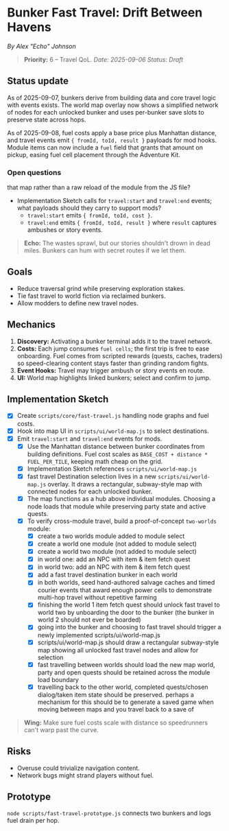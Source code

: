 # Bunker Fast Travel: Drift Between Havens

*By Alex "Echo" Johnson*
> **Priority:** 6 – Travel QoL.
*Date: 2025-09-06*
*Status: Draft*

## Status update
As of 2025-09-07, bunkers derive from building data and core travel logic with events exists. The world map overlay now shows a simplified network of nodes for each unlocked bunker and uses per-bunker save slots to preserve state across hops.

As of 2025-09-08, fuel costs apply a base price plus Manhattan distance, and travel events emit `{ fromId, toId, result }` payloads for mod hooks.
Module items can now include a `fuel` field that grants that amount on pickup, easing fuel cell placement through the Adventure Kit.

### Open questions
that map rather than a raw reload of the module from the JS file?
- Implementation Sketch calls for `travel:start` and `travel:end` events; what payloads should they carry to support mods?
  - `travel:start` emits `{ fromId, toId, cost }`.
  - `travel:end` emits `{ fromId, toId, result }` where `result` captures ambushes or story events.

> **Echo:** The wastes sprawl, but our stories shouldn't drown in dead miles. Bunkers can hum with secret routes if we let them.

## Goals
- Reduce traversal grind while preserving exploration stakes.
- Tie fast travel to world fiction via reclaimed bunkers.
- Allow modders to define new travel nodes.

## Mechanics
1. **Discovery:** Activating a bunker terminal adds it to the travel network.
2. **Costs:** Each jump consumes `fuel cells`; the first trip is free to ease onboarding. Fuel comes from scripted rewards (quests, caches, traders) so speed-clearing content stays faster than grinding random fights.
3. **Event Hooks:** Travel may trigger ambush or story events en route.
4. **UI:** World map highlights linked bunkers; select and confirm to jump.

## Implementation Sketch
- [x] Create `scripts/core/fast-travel.js` handling node graphs and fuel costs.
- [x] Hook into map UI in `scripts/ui/world-map.js` to select destinations.
- [x] Emit `travel:start` and `travel:end` events for mods.
  - [x] Use the Manhattan distance between bunker coordinates from building definitions. Fuel cost scales as `BASE_COST + distance * FUEL_PER_TILE`, keeping math cheap on the grid.
  - [x] Implementation Sketch references `scripts/ui/world-map.js`
  - [x] fast travel Destination selection lives in a new `scripts/ui/world-map.js` overlay. It draws a rectangular, subway-style map with connected nodes for each unlocked bunker.
  - [x] The map functions as a hub above individual modules. Choosing a node loads that module while preserving party state and active quests.
  - [x] To verify cross-module travel, build a proof-of-concept `two-worlds` module:
    - [x] create a two worlds module added to module select
    - [x] create a world one module (not added to module select)
    - [x] create a world two module (not added to module select)
    - [x] in world one: add an NPC with item & item fetch quest
    - [x] in world two: add an NPC with item & item fetch quest
    - [x] add a fast travel destination bunker in each world
    - [x] in both worlds, seed hand-authored salvage caches and timed courier events that award enough power cells to demonstrate multi-hop travel without repetitive farming
    - [x] finishing the world 1 item fetch quest should unlock fast travel to world two by unboarding the door to the bunker (the bunker in world 2 should not ever be boarded)
    - [x] going into the bunker and choosing to fast travel should trigger a newly implemented scripts/ui/world-map.js
    - [x] scripts/ui/world-map.js should draw a rectangular subway-style map showing all unlocked fast travel nodes and allow for selection
    - [x] fast travelling between worlds should load the new map world, party and open quests should be retained across the module load boundary
    - [x] travelling back to the other world, completed quests/chosen dialog/taken item state should be preserved. perhaps a mechanism for this should be to generate a saved game when moving between maps and you travel back to a save of
> **Wing:** Make sure fuel costs scale with distance so speedrunners can't warp past the curve.

## Risks
- Overuse could trivialize navigation content.
- Network bugs might strand players without fuel.

## Prototype
`node scripts/fast-travel-prototype.js` connects two bunkers and logs fuel drain per hop.
